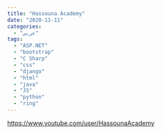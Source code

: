 ```yaml
---
title: "Hassouna Academy"
date: "2020-11-11"
categories:
  - "عربي"
tags:
  - "ASP.NET"
  - "bootstrap"
  - "C Sharp"
  - "css"
  - "django"
  - "html"
  - "java"
  - "JS"
  - "python"
  - "ring"
---
```


https://www.youtube.com/user/HassounaAcademy
